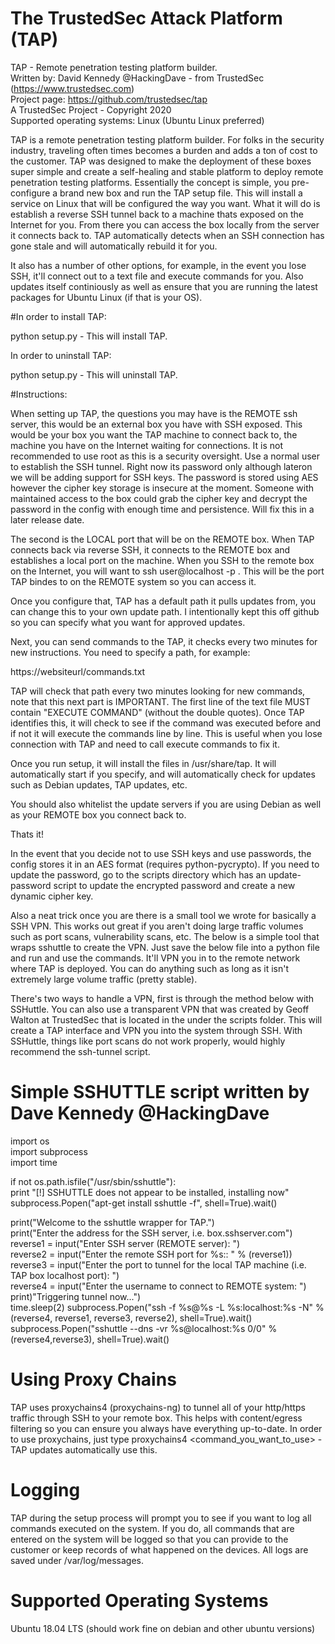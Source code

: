 # The TrustedSec Attack Platform (TAP)

TAP - Remote penetration testing platform builder.\
Written by: David Kennedy @HackingDave - from TrustedSec (https://www.trustedsec.com)\
Project page: https://github.com/trustedsec/tap \
A TrustedSec Project - Copyright 2020 \
Supported operating systems: Linux (Ubuntu Linux preferred)

TAP is a remote penetration testing platform builder. For folks in the security industry, traveling often times becomes a burden and adds a ton of cost to the customer. TAP was designed to make the deployment of these boxes super simple and create a self-healing and stable platform to deploy remote penetration testing platforms. Essentially the concept is simple, you pre-configure a brand new box and run the TAP setup file. This will install a service on Linux that will be configured the way you want. What it will do is establish a reverse SSH tunnel back to a machine thats exposed on the Internet for you. From there you can access the box locally from the server it connects back to. TAP automatically detects when an SSH connection has gone stale and will automatically rebuild it for you. 

It also has a number of other options, for example, in the event you lose SSH, it'll connect out to a text file and execute commands for you. Also updates itself continiously as well as ensure that you are running the latest packages for Ubuntu Linux (if that is your OS).

#In order to install TAP:

python setup.py - This will install TAP.

In order to uninstall TAP:

python setup.py - This will uninstall TAP.

#Instructions:

When setting up TAP, the questions you may have is the REMOTE ssh server, this would be an external box you have with SSH exposed. This would be your box you want the TAP machine to connect back to, the machine you have on the Internet waiting for connections. It is not recommended to use root as this is a security oversight. Use a normal user to establish the SSH tunnel. Right now its password only although lateron we will be adding support for SSH keys. The password is stored using AES however the cipher key storage is insecure at the moment. Someone with maintained access to the box could grab the cipher key and decrypt the password in the config with enough time and persistence. Will fix this in a later release date.

The second is the LOCAL port that will be on the REMOTE box. When TAP connects back via reverse SSH, it connects to the REMOTE box and establishes a local port on the machine. When you SSH to the remote box on the Internet, you will want to ssh user@localhost -p <LOCAL PORT>. This will be the port TAP bindes to on the REMOTE system so you can access it. 

Once you configure that, TAP has a default path it pulls updates from, you can change this to your own update path. I intentionally kept this off github so you can specify what you want for approved updates.

Next, you can send commands to the TAP, it checks every two minutes for new instructions. You need to specify a path, for example:

https://websiteurl/commands.txt

TAP will check that path every two minutes looking for new commands, note that this next part is IMPORTANT. The first line of the text file MUST contain "EXECUTE COMMAND" (without the double quotes). Once TAP identifies this, it will check to see if the command was executed before and if not it will execute the commands line by line. This is useful when you lose connection with TAP and need to call execute commands to fix it.

Once you run setup, it will install the files in /usr/share/tap. It will automatically start if you specify, and will automatically check for updates such as Debian updates, TAP updates, etc. 

You should also whitelist the update servers if you are using Debian as well as your REMOTE box you connect back to.

Thats it! 

In the event that you decide not to use SSH keys and use passwords, the config stores it in an AES format (requires python-pycrypto). If you need to update the password, go to the scripts directory which has an update-password script to update the encrypted password and create a new dynamic cipher key.

Also a neat trick once you are there is a small tool we wrote for basically a SSH VPN. This works out great if you aren't
doing large traffic volumes such as port scans, vulnerability scans, etc. The below is a simple tool that wraps sshuttle to create the VPN. Just save the below file into a python file and run and use the commands. It'll VPN you in to the remote network where TAP is deployed. You can do anything such as long as it isn't extremely large volume traffic (pretty stable).


There's two ways to handle a VPN, first is through the method below with SSHuttle. You can also use a transparent VPN that was created by Geoff Walton at TrustedSec that is located in the under the scripts folder. This will create a TAP interface and VPN you into the system through SSH. With SSHuttle, things like port scans do not work properly, would highly recommend the ssh-tunnel script.

# Simple SSHUTTLE script written by Dave Kennedy @HackingDave
import os \
import subprocess \
import time

if not os.path.isfile("/usr/sbin/sshuttle"): \
    print "[!] SSHUTTLE does not appear to be installed, installing now" \
    subprocess.Popen("apt-get install sshuttle -f", shell=True).wait() 

print("Welcome to the sshuttle wrapper for TAP.") \
print("Enter the address for the SSH server, i.e. box.sshserver.com") \
reverse1 = input("Enter SSH server (REMOTE server): ") \
reverse2 = input("Enter the remote SSH port for %s:: " % (reverse1)) \
reverse3 = input("Enter the port to tunnel for the  local TAP machine (i.e. TAP box localhost port): ") \
reverse4 = input("Enter the username to connect to REMOTE system: ") \
print)"Triggering tunnel now...") \
time.sleep(2)
subprocess.Popen("ssh -f %s@%s -L %s:localhost:%s -N" % (reverse4, reverse1, reverse3, reverse2), shell=True).wait()
subprocess.Popen("sshuttle --dns -vr %s@localhost:%s 0/0" % (reverse4,reverse3), shell=True).wait()

# Using Proxy Chains

TAP uses proxychains4 (proxychains-ng) to tunnel all of your http/https traffic through SSH to your remote box. This 
helps with content/egress filtering so you can ensure you always have everything up-to-date. In order to use proxychains, 
just type proxychains4 <command_you_want_to_use> - TAP updates automatically use this.

# Logging

TAP during the setup process will prompt you to see if you want to log all commands executed on the system. If you do, 
all commands that are entered on the system will be logged so that you can provide to the customer or keep records of 
what happened on the devices. All logs are saved under /var/log/messages.

# Supported Operating Systems

Ubuntu 18.04 LTS (should work fine on debian and other ubuntu versions)
